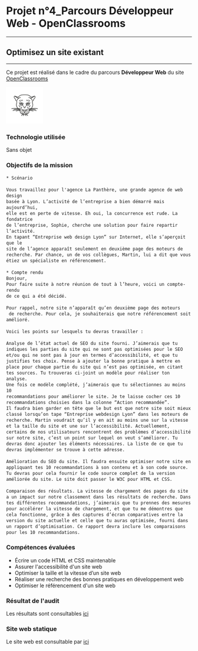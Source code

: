# Projet n°4_Parcours Développeur Web - OpenClassrooms
------

## Optimisez un site existant
------
Ce projet est réalisé dans le cadre du parcours **Développeur Web** du site [OpenClassrooms](https://openclassrooms.com/fr/paths/556/projects/638/assignment "OpenClassrooms")

![Logo Agence La Panthere](img/logo1.webp)

### Technologie utilisée
Sans objet

### Objectifs de la mission
    * Scénario

    Vous travaillez pour l'agence La Panthère, une grande agence de web design  
    basée à Lyon. L’activité de l’entreprise a bien démarré mais aujourd’hui,  
    elle est en perte de vitesse. Eh oui, la concurrence est rude. La fondatrice  
    de l’entreprise, Sophie, cherche une solution pour faire repartir l’activité.  
    En tapant “Entreprise web design Lyon” sur Internet, elle s’aperçoit que le  
    site de l’agence apparaît seulement en deuxième page des moteurs de  
    recherche. Par chance, un de vos collègues, Martin, lui a dit que vous  
    étiez un spécialiste en référencement.

    * Compte rendu
    Bonjour,
    Pour faire suite à notre réunion de tout à l’heure, voici un compte-rendu   
    de ce qui a été décidé.

    Pour rappel, notre site n’apparaît qu’en deuxième page des moteurs  
     de recherche. Pour cela, je souhaiterais que notre référencement soit amélioré.

    Voici les points sur lesquels tu devras travailler :  
    
    Analyse de l’état actuel de SEO du site fourni. J’aimerais que tu  
    indiques les parties du site qui ne sont pas optimisées pour le SEO   
    et/ou qui ne sont pas à jour en termes d’accessibilité, et que tu  
    justifies tes choix. Pense à ajouter la bonne pratique à mettre en  
    place pour chaque partie du site qui n’est pas optimisée, en citant  
    tes sources. Tu trouveras ci-joint un modèle pour réaliser ton analyse.  
    Une fois ce modèle complété, j’aimerais que tu sélectionnes au moins 10  
    recommandations pour améliorer le site. Je te laisse cocher ces 10  
    recommandations choisies dans la colonne “Action recommandée”.
    Il faudra bien garder en tête que le but est que notre site soit mieux classé lorsqu’on tape “Entreprise webdesign Lyon” dans les moteurs de recherche. Martin voudrait qu’il y en ait au moins une sur la vitesse et la taille du site et une sur l’accessibilité. Actuellement, certains de nos utilisateurs rencontrent des problèmes d’accessibilité sur notre site, c’est un point sur lequel on veut s’améliorer. Tu devras donc ajouter les éléments nécessaires. La liste de ce que tu devras implémenter se trouve à cette adresse.  

    Amélioration du SEO du site. Il faudra ensuite optimiser notre site en appliquant tes 10 recommandations à son contenu et à son code source. Tu devras pour cela fournir le code source complet de la version améliorée du site. Le site doit passer le W3C pour HTML et CSS.  
     
    Comparaison des résultats. La vitesse de chargement des pages du site a un impact sur notre classement dans les résultats de recherche. Dans tes différentes recommandations, j’aimerais que tu prennes des mesures pour accélérer la vitesse de chargement, et que tu me démontres que cela fonctionne, grâce à des captures d’écran comparatives entre la version du site actuelle et celle que tu auras optimisée, fourni dans un rapport d’optimisation. Ce rapport devra inclure les comparaisons pour les 10 recommandations.

### Compétences évaluées
 * Écrire un code HTML et CSS maintenable
 * Assurer l'accessibilité d'un site web
 * Optimiser la taille et la vitesse d’un site web
 * Réaliser une recherche des bonnes pratiques en développement web
 * Optimiser le référencement d'un site web

### Résultat de l'audit
Les résultats sont consultables [ici](docs)

### Site web statique
Le site web est consultable  par [ici](https://simaokane.github.io/projet4_agence_la_panthere/)






